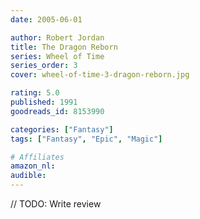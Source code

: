 ```yaml
---
date: 2005-06-01

author: Robert Jordan
title: The Dragon Reborn
series: Wheel of Time
series_order: 3
cover: wheel-of-time-3-dragon-reborn.jpg

rating: 5.0
published: 1991
goodreads_id: 8153990

categories: ["Fantasy"]
tags: ["Fantasy", "Epic", "Magic"]

# Affiliates
amazon_nl: 
audible: 
---
```


// TODO: Write review
